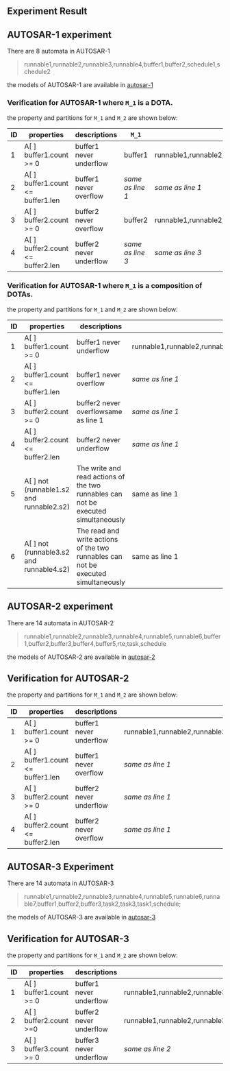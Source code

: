 ## Experiment Result

## AUTOSAR-1 experiment
There are 8 automata in AUTOSAR-1

> runnable1,runnable2,runnable3,runnable4,buffer1,buffer2,schedule1,schedule2

the models of AUTOSAR-1 are available in  [autosar-1](https://github.com/suuuyu/verification/blob/main/src/main/resources/verification/autosar_ex2-source.xml)

### Verification for AUTOSAR-1 where `M_1` is a DOTA.

the property and partitions for `M_1` and `M_2` are shown below:

| ID   | properties                        | descriptions            | `M_1`            | `M_2`                                                        |
| ---- | --------------------------------- | ----------------------- | ---------------- | ------------------------------------------------------------ |
| 1    | A[ ] buffer1.count >= 0           | buffer1 never underflow | buffer1          | runnable1,runnable2,runnable3,runnable4,buffer2,schedule1,schedule2 |
| 2    | A[ ] buffer1.count <= buffer1.len | buffer1 never overflow  | *same as line 1* | *same as line 1*                                             |
| 3    | A[ ] buffer2.count >= 0           | buffer2 never overflow  | buffer2          | runnable1,runnable2,runnable3,runnable4,buffer2,schedule1,schedule2 |
| 4    | A[ ] buffer2.count <= buffer2.len | buffer2 never underflow | *same as line 3* | *same as line 3*                                             |

### Verification for AUTOSAR-1 where `M_1` is a composition of DOTAs.

the property and partitions for `M_1` and `M_2` are shown below:

| ID   | properties                               | descriptions               | `M_1`            | `M_2`                |
| ---- | ---------------------------------------- | ------------------------------------------------------------------------------------------------  | ---------------- | ------------------------|
| 1    | A[ ] buffer1.count >= 0                  | buffer1 never underflow                                      | runnable1,runnable2,runnable3,runnable4,buffer1,buffer2,schedule2 | schedule1 |
| 2    | A[ ] buffer1.count <= buffer1.len        | buffer1 never overflow                                       | *same as line 1* | *same as line 1*                                             |
| 3    | A[ ] buffer2.count >= 0                  | buffer2 never overflowsame as line 1                         | *same as line 1*                                             | same as line 1 |
| 4    | A[ ] buffer2.count <= buffer2.len        | buffer2 never underflow                                      | *same as line 1* | *same as line 3*                                             |
| 5    | A[ ] not (runnable1.s2 and runnable2.s2) | The write and read actions of the two runnables can not be executed simultaneously | same as line 1 | same as line 1 |
| 6    | A[ ] not (runnable3.s2 and runnable4.s2) | The read and write actions of the two runnables can not be executed simultaneously | same as line 1 | same as line 1 |

## AUTOSAR-2 experiment

There are 14 automata in AUTOSAR-2

> runnable1,runnable2,runnable3,runnable4,runnable5,runnable6,buffer1,buffer2,buffer3,buffer4,buffer5,rte,task,schedule

the models of AUTOSAR-2 are available in  [autosar-2](https://github.com/suuuyu/verification/blob/main/src/main/resources/verification/autosar_ex3-source.xml)

## Verification for AUTOSAR-2 

the property and partitions for `M_1` and `M_2` are shown below:

| ID   | properties                        | descriptions            | `M_1`                                                        | `M_2`            |
| ---- | --------------------------------- | ----------------------- | ------------------------------------------------------------ | ---------------- |
| 1    | A[ ] buffer1.count >= 0           | buffer1 never underflow | runnable1,runnable2,runnable3,runnable4,runnable5,runnable6,buffer1,buffer2,buffer3,buffer4,buffer5,rte,task | schedule         |
| 2    | A[ ] buffer1.count <= buffer1.len | buffer1 never overflow  | *same as line 1*                                             | *same as line 1* |
| 3    | A[ ] buffer2.count >= 0           | buffer2 never underflow | *same as line 1*                                             | *same as line 1* |
| 4    | A[ ] buffer2.count <= buffer2.len | buffer2 never overflow  | *same as line 1*                                             | *same as line 1* |

## AUTOSAR-3 Experiment

There are 14 automata in AUTOSAR-3

> runnable1,runnable2,runnable3,runnable4,runnable5,runnable6,runnable7,buffer1,buffer2,buffer3,task2,task3,task1,schedule;

the models of AUTOSAR-3 are available in  [autosar-3](https://github.com/suuuyu/verification/blob/main/src/main/resources/verification/autosar_ex4-origin.xml)

## Verification for AUTOSAR-3 

the property and partitions for `M_1` and `M_2` are shown below:

| ID   | properties              | descriptions            | `M_1`                                                        | `M_2`            |
| ---- | ----------------------- | ----------------------- | ------------------------------------------------------------ | ---------------- |
| 1    | A[ ] buffer1.count >= 0 | buffer1 never underflow | runnable1,runnable2,runnable3,runnable4,runnable5,runnable6,runnable7,buffer1,buffer2,buffer3,task1,task3 | schedule,task2   |
| 2    | A[ ] buffer2.count >=0  | buffer2 never underflow | runnable1,runnable2,runnable3,runnable4,runnable5,runnable6,runnable7,buffer1,buffer2,buffer3,task2,task3 | schedule,task1   |
| 3    | A[ ] buffer3.count >= 0 | buffer3 never underflow | *same as line 2*                                             | *same as line 2* |